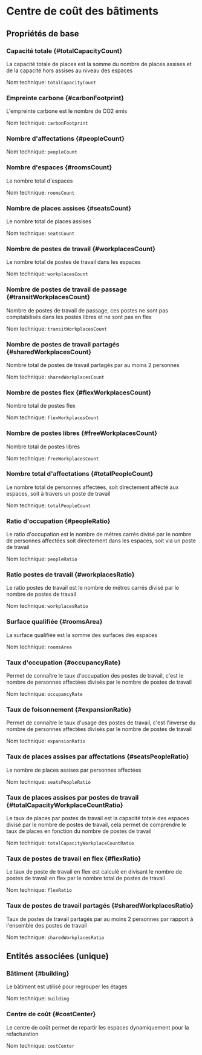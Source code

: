 # Centre de coût des bâtiments
<!--- THIS FILE IS GENERATED PLEASE DO NOT EDIT IT DIRECTLY --->



## Propriétés de base

### Capacité totale {#totalCapacityCount}

La capacité totale de places est la somme du nombre de places assises et de la capacité hors assises au niveau des espaces

Nom technique: ```totalCapacityCount```

### Empreinte carbone {#carbonFootprint}

L'empreinte carbone est le nombre de CO2 émis

Nom technique: ```carbonFootprint```

### Nombre d'affectations {#peopleCount}



Nom technique: ```peopleCount```

### Nombre d'espaces {#roomsCount}

Le nombre total d'espaces

Nom technique: ```roomsCount```

### Nombre de places assises {#seatsCount}

Le nombre total de places assises

Nom technique: ```seatsCount```

### Nombre de postes de travail {#workplacesCount}

Le nombre total de postes de travail dans les espaces

Nom technique: ```workplacesCount```

### Nombre de postes de travail de passage {#transitWorkplacesCount}

Nombre de postes de travail de passage, ces postes ne sont pas comptabilisés dans les postes libres et ne sont pas en flex

Nom technique: ```transitWorkplacesCount```

### Nombre de postes de travail partagés {#sharedWorkplacesCount}

Nombre total de postes de travail partagés par au moins 2 personnes

Nom technique: ```sharedWorkplacesCount```

### Nombre de postes flex {#flexWorkplacesCount}

Nombre total de postes flex

Nom technique: ```flexWorkplacesCount```

### Nombre de postes libres {#freeWorkplacesCount}

Nombre total de postes libres

Nom technique: ```freeWorkplacesCount```

### Nombre total d'affectations {#totalPeopleCount}

Le nombre total de personnes affectées, soit directement affécté aux espaces, soit à travers un poste de travail

Nom technique: ```totalPeopleCount```

### Ratio d'occupation {#peopleRatio}

Le ratio d'occupation est le nombre de métres carrés divisé par le nombre de personnes affectées soit directement dans les espaces, soit via un poste de travail

Nom technique: ```peopleRatio```

### Ratio postes de travail {#workplacesRatio}

Le ratio postes de travail est le nombre de métres carrés divisé par le nombre de postes de travail

Nom technique: ```workplacesRatio```

### Surface qualifiée {#roomsArea}

La surface qualifiée est la somme des surfaces des espaces

Nom technique: ```roomsArea```

### Taux d'occupation {#occupancyRate}

Permet de connaître le taux d'occupation des postes de travail, c'est le nombre de personnes affectées divisés par le nombre de postes de travail

Nom technique: ```occupancyRate```

### Taux de foisonnement {#expansionRatio}

Permet de connaître le taux d'usage des postes de travail, c'est l'inverse du nombre de personnes affectées divisés par le nombre de postes de travail

Nom technique: ```expansionRatio```

### Taux de places assises par affectations {#seatsPeopleRatio}

Le nombre de places assises par personnes affectées

Nom technique: ```seatsPeopleRatio```

### Taux de places assises par postes de travail {#totalCapacityWorkplaceCountRatio}

Le taux de places par postes de travail est la capacité totale des espaces divisé par le nombre de postes de travail, cela permet de comprendre le taux de places en fonction du nombre de postes de travail

Nom technique: ```totalCapacityWorkplaceCountRatio```

### Taux de postes de travail en flex {#flexRatio}

Le taux de poste de travail en flex est calculé en divisant le nombre de postes de travail en flex par le nombre total de postes de travail

Nom technique: ```flexRatio```

### Taux de postes de travail partagés {#sharedWorkplacesRatio}

Taux de postes de travail partagés par au moins 2 personnes par rapport à l'ensemble des postes de travail

Nom technique: ```sharedWorkplacesRatio```


## Entités associées (unique)

### Bâtiment {#building}

Le bâtiment est utilisé pour regrouper les étages

Nom technique: ```building```

### Centre de coût {#costCenter}

Le centre de coût permet de repartir les espaces dynamiquement pour la refacturation

Nom technique: ```costCenter```





